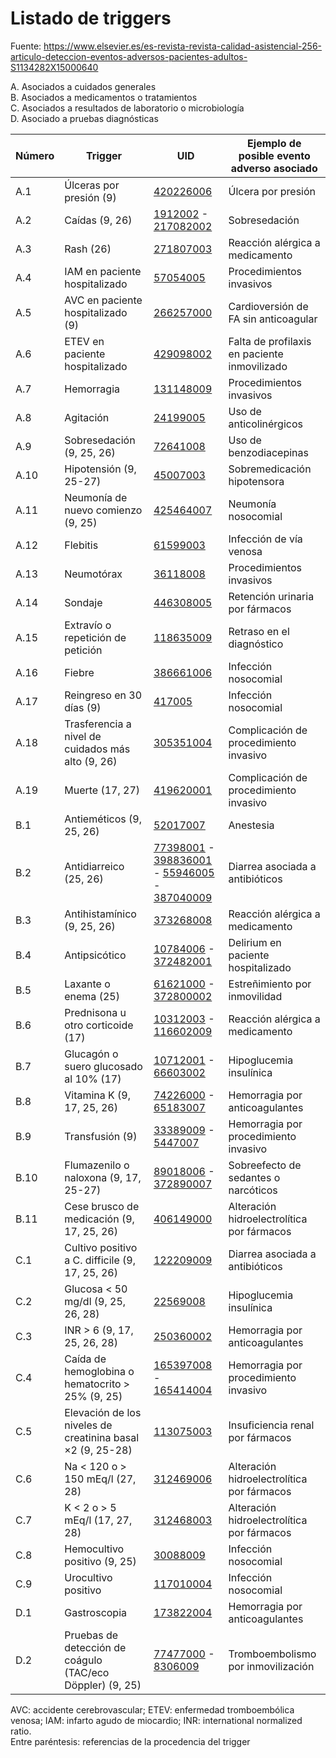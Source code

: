 # Listado de triggers
Fuente: https://www.elsevier.es/es-revista-revista-calidad-asistencial-256-articulo-deteccion-eventos-adversos-pacientes-adultos-S1134282X15000640 

A. Asociados a cuidados generales  
B. Asociados a medicamentos o tratamientos  
C. Asociados a resultados de laboratorio o microbiología  
D. Asociado a pruebas diagnósticas  

Número | Trigger | UID | Ejemplo de posible evento adverso asociado
--- | --- | --- | ---
A.1 | Úlceras por presión (9) | [420226006](https://browser.ihtsdotools.org/?perspective=full&conceptId1=420226006&edition=MAIN/SNOMEDCT-ES/2021-04-30&release=&languages=es,en) | Úlcera por presión
A.2 | Caídas (9, 26) | [1912002](https://browser.ihtsdotools.org/?perspective=full&conceptId1=1912002&edition=MAIN/SNOMEDCT-ES/2021-04-30&release=&languages=es,en) - [217082002](https://browser.ihtsdotools.org/?perspective=full&conceptId1=217082002&edition=MAIN/SNOMEDCT-ES/2021-04-30&release=&languages=es,en) | Sobresedación
A.3 | Rash (26) | [271807003](https://browser.ihtsdotools.org/?perspective=full&conceptId1=271807003&edition=MAIN/SNOMEDCT-ES/2021-04-30&release=&languages=es,en) | Reacción alérgica a medicamento
A.4 | IAM en paciente hospitalizado | [57054005](https://browser.ihtsdotools.org/?perspective=full&conceptId1=57054005&edition=MAIN/SNOMEDCT-ES/2021-04-30&release=&languages=es,en) | Procedimientos invasivos
A.5 | AVC en paciente hospitalizado (9) | [266257000](https://browser.ihtsdotools.org/?perspective=full&conceptId1=266257000&edition=MAIN/SNOMEDCT-ES/2021-04-30&release=&languages=es,en) | Cardioversión de FA sin anticoagular
A.6 | ETEV en paciente hospitalizado | [429098002](https://browser.ihtsdotools.org/?perspective=full&conceptId1=429098002&edition=MAIN/SNOMEDCT-ES/2021-04-30&release=&languages=es,en) | Falta de profilaxis en paciente inmovilizado
A.7 | Hemorragia | [131148009](https://browser.ihtsdotools.org/?perspective=full&conceptId1=131148009&edition=MAIN/SNOMEDCT-ES/2021-04-30&release=&languages=es,en) | Procedimientos invasivos
A.8 | Agitación | [24199005](https://browser.ihtsdotools.org/?perspective=full&conceptId1=24199005&edition=MAIN/SNOMEDCT-ES/2021-04-30&release=&languages=es,en) | Uso de anticolinérgicos
A.9 | Sobresedación (9, 25, 26) | [72641008](https://browser.ihtsdotools.org/?perspective=full&conceptId1=72641008&edition=MAIN/SNOMEDCT-ES/2021-04-30&release=&languages=es,en) | Uso de benzodiacepinas
A.10 | Hipotensión (9, 25-27) | [45007003](https://browser.ihtsdotools.org/?perspective=full&conceptId1=45007003&edition=MAIN/SNOMEDCT-ES/2021-04-30&release=&languages=es,en) | Sobremedicación hipotensora
A.11 | Neumonía de nuevo comienzo (9, 25) | [425464007](https://browser.ihtsdotools.org/?perspective=full&conceptId1=425464007&edition=MAIN/SNOMEDCT-ES/2021-04-30&release=&languages=es,en) | Neumonía nosocomial
A.12 | Flebitis | [61599003](https://browser.ihtsdotools.org/?perspective=full&conceptId1=61599003&edition=MAIN/SNOMEDCT-ES/2021-04-30&release=&languages=es,en) | Infección de vía venosa
A.13 | Neumotórax | [36118008](https://browser.ihtsdotools.org/?perspective=full&conceptId1=36118008&edition=MAIN/SNOMEDCT-ES/2021-04-30&release=&languages=es,en) | Procedimientos invasivos
A.14 | Sondaje | [446308005](https://browser.ihtsdotools.org/?perspective=full&conceptId1=446308005&edition=MAIN/SNOMEDCT-ES/2021-04-30&release=&languages=es,en) | Retención urinaria por fármacos
A.15 | Extravío o repetición de petición | [118635009](https://browser.ihtsdotools.org/?perspective=full&conceptId1=118635009&edition=MAIN/SNOMEDCT-ES/2021-04-30&release=&languages=es,en) | Retraso en el diagnóstico
A.16 | Fiebre | [386661006](https://browser.ihtsdotools.org/?perspective=full&conceptId1=386661006&edition=MAIN/SNOMEDCT-ES/2021-04-30&release=&languages=es,en) | Infección nosocomial
A.17 | Reingreso en 30 días (9) | [417005](https://browser.ihtsdotools.org/?perspective=full&conceptId1=417005&edition=MAIN/SNOMEDCT-ES/2021-04-30&release=&languages=es,en) | Infección nosocomial
A.18 | Trasferencia a nivel de cuidados más alto (9, 26) | [305351004](https://browser.ihtsdotools.org/?perspective=full&conceptId1=305351004&edition=MAIN/SNOMEDCT-ES/2021-04-30&release=&languages=es,en) | Complicación de procedimiento invasivo
A.19 | Muerte (17, 27) | [419620001](https://browser.ihtsdotools.org/?perspective=full&conceptId1=419620001&edition=MAIN/SNOMEDCT-ES/2021-04-30&release=&languages=es,en) | Complicación de procedimiento invasivo
B.1 | Antieméticos (9, 25, 26) | [52017007](https://browser.ihtsdotools.org/?perspective=full&conceptId1=52017007&edition=MAIN/SNOMEDCT-ES/2021-04-30&release=&languages=es,en) | Anestesia
B.2 | Antidiarreico (25, 26) | [77398001](https://browser.ihtsdotools.org/?perspective=full&conceptId1=77398001&edition=MAIN/SNOMEDCT-ES/2021-04-30&release=&languages=es,en) - [398836001](https://browser.ihtsdotools.org/?perspective=full&conceptId1=398836001&edition=MAIN/SNOMEDCT-ES/2021-04-30&release=&languages=es,en) - [55946005](https://browser.ihtsdotools.org/?perspective=full&conceptId1=55946005&edition=MAIN/SNOMEDCT-ES/2021-04-30&release=&languages=es,en) - [387040009](https://browser.ihtsdotools.org/?perspective=full&conceptId1=387040009&edition=MAIN/SNOMEDCT-ES/2021-04-30&release=&languages=es,en) | Diarrea asociada a antibióticos
B.3 | Antihistamínico (9, 25, 26) | [373268008](https://browser.ihtsdotools.org/?perspective=full&conceptId1=373268008&edition=MAIN/SNOMEDCT-ES/2021-04-30&release=&languages=es,en) | Reacción alérgica a medicamento
B.4 | Antipsicótico | [10784006](https://browser.ihtsdotools.org/?perspective=full&conceptId1=10784006&edition=MAIN/SNOMEDCT-ES/2021-04-30&release=&languages=es,en) - [372482001](https://browser.ihtsdotools.org/?perspective=full&conceptId1=372482001&edition=MAIN/SNOMEDCT-ES/2021-04-30&release=&languages=es,en) | Delirium en paciente hospitalizado
B.5 | Laxante o enema (25) | [61621000](https://browser.ihtsdotools.org/?perspective=full&conceptId1=61621000&edition=MAIN/SNOMEDCT-ES/2021-04-30&release=&languages=es,en) - [372800002](https://browser.ihtsdotools.org/?perspective=full&conceptId1=372800002&edition=MAIN/SNOMEDCT-ES/2021-04-30&release=&languages=es,en) | Estreñimiento por inmovilidad
B.6 | Prednisona u otro corticoide (17) | [10312003](https://browser.ihtsdotools.org/?perspective=full&conceptId1=10312003&edition=MAIN/SNOMEDCT-ES/2021-04-30&release=&languages=es,en) - [116602009](https://browser.ihtsdotools.org/?perspective=full&conceptId1=116602009&edition=MAIN/SNOMEDCT-ES/2021-04-30&release=&languages=es,en) | Reacción alérgica a medicamento
B.7 | Glucagón o suero glucosado al 10% (17) | [10712001](https://browser.ihtsdotools.org/?perspective=full&conceptId1=10712001&edition=MAIN/SNOMEDCT-ES/2021-04-30&release=&languages=es,en) - [66603002](https://browser.ihtsdotools.org/?perspective=full&conceptId1=66603002&edition=MAIN/SNOMEDCT-ES/2021-04-30&release=&languages=es,en) | Hipoglucemia insulínica
B.8 | Vitamina K (9, 17, 25, 26) | [74226000](https://browser.ihtsdotools.org/?perspective=full&conceptId1=74226000&edition=MAIN/SNOMEDCT-ES/2021-04-30&release=&languages=es,en) - [65183007](https://browser.ihtsdotools.org/?perspective=full&conceptId1=65183007&edition=MAIN/SNOMEDCT-ES/2021-04-30&release=&languages=es,en) | Hemorragia por anticoagulantes
B.9 | Transfusión (9) | [33389009](https://browser.ihtsdotools.org/?perspective=full&conceptId1=33389009&edition=MAIN/SNOMEDCT-ES/2021-04-30&release=&languages=es,en) - [5447007](https://browser.ihtsdotools.org/?perspective=full&conceptId1=5447007&edition=MAIN/SNOMEDCT-ES/2021-04-30&release=&languages=es,en) | Hemorragia por procedimiento invasivo
B.10 | Flumazenilo o naloxona (9, 17, 25-27) | [89018006](https://browser.ihtsdotools.org/?perspective=full&conceptId1=89018006&edition=MAIN/SNOMEDCT-ES/2021-04-30&release=&languages=es,en) - [372890007](https://browser.ihtsdotools.org/?perspective=full&conceptId1=372890007&edition=MAIN/SNOMEDCT-ES/2021-04-30&release=&languages=es,en) | Sobreefecto de sedantes o narcóticos
B.11 | Cese brusco de medicación (9, 17, 25, 26) | [406149000](https://browser.ihtsdotools.org/?perspective=full&conceptId1=406149000&edition=MAIN/SNOMEDCT-ES/2021-04-30&release=&languages=es,en) | Alteración hidroelectrolítica por fármacos
C.1 | Cultivo positivo a C. difficile (9, 17, 25, 26) | [122209009](https://browser.ihtsdotools.org/?perspective=full&conceptId1=122209009&edition=MAIN/SNOMEDCT-ES/2021-04-30&release=&languages=es,en) | Diarrea asociada a antibióticos
C.2 | Glucosa < 50 mg/dl (9, 25, 26, 28) | [22569008](https://browser.ihtsdotools.org/?perspective=full&conceptId1=22569008&edition=MAIN/SNOMEDCT-ES/2021-04-30&release=&languages=es,en) | Hipoglucemia insulínica
C.3 | INR > 6 (9, 17, 25, 26, 28) | [250360002](https://browser.ihtsdotools.org/?perspective=full&conceptId1=250360002&edition=MAIN/SNOMEDCT-ES/2021-04-30&release=&languages=es,en) | Hemorragia por anticoagulantes
C.4 | Caída de hemoglobina o hematocrito > 25% (9, 25) | [165397008](https://browser.ihtsdotools.org/?perspective=full&conceptId1=165397008&edition=MAIN/SNOMEDCT-ES/2021-04-30&release=&languages=es,en) - [165414004](https://browser.ihtsdotools.org/?perspective=full&conceptId1=165414004&edition=MAIN/SNOMEDCT-ES/2021-04-30&release=&languages=es,en) | Hemorragia por procedimiento invasivo
C.5 | Elevación de los niveles de creatinina basal ×2 (9, 25-28) | [113075003](https://browser.ihtsdotools.org/?perspective=full&conceptId1=113075003&edition=MAIN/SNOMEDCT-ES/2021-04-30&release=&languages=es,en) | Insuficiencia renal por fármacos
C.6 | Na < 120 o > 150 mEq/l (27, 28) | [312469006](https://browser.ihtsdotools.org/?perspective=full&conceptId1=312469006&edition=MAIN/SNOMEDCT-ES/2021-04-30&release=&languages=es,en) | Alteración hidroelectrolítica por fármacos
C.7 | K < 2 o > 5 mEq/l (17, 27, 28) | [312468003](https://browser.ihtsdotools.org/?perspective=full&conceptId1=312468003&edition=MAIN/SNOMEDCT-ES/2021-04-30&release=&languages=es,en) | Alteración hidroelectrolítica por fármacos
C.8 | Hemocultivo positivo (9, 25) | [30088009](https://browser.ihtsdotools.org/?perspective=full&conceptId1=30088009&edition=MAIN/SNOMEDCT-ES/2021-04-30&release=&languages=es,en) | Infección nosocomial
C.9 | Urocultivo positivo | [117010004](https://browser.ihtsdotools.org/?perspective=full&conceptId1=117010004&edition=MAIN/SNOMEDCT-ES/2021-04-30&release=&languages=es,en) | Infección nosocomial
D.1 | Gastroscopia | [173822004](https://browser.ihtsdotools.org/?perspective=full&conceptId1=173822004&edition=MAIN/SNOMEDCT-ES/2021-04-30&release=&languages=es,en) | Hemorragia por anticoagulantes
D.2 | Pruebas de detección de coágulo (TAC/eco Döppler) (9, 25) | [77477000](https://browser.ihtsdotools.org/?perspective=full&conceptId1=77477000&edition=MAIN/SNOMEDCT-ES/2021-04-30&release=&languages=es,en) - [8306009](https://browser.ihtsdotools.org/?perspective=full&conceptId1=8306009&edition=MAIN/SNOMEDCT-ES/2021-04-30&release=&languages=es,en) | Tromboembolismo por inmovilización  
  
AVC: accidente cerebrovascular; ETEV: enfermedad tromboembólica venosa; IAM: infarto agudo de miocardio; INR: international normalized ratio.  
Entre paréntesis: referencias de la procedencia del trigger
